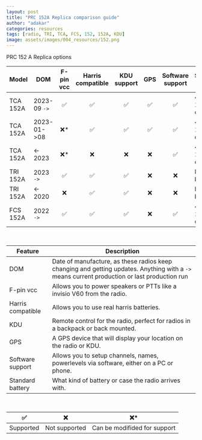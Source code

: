 ```yaml
---
layout: post
title: "PRC 152A Replica comparison guide"
author: "adakar"
categories: resources
tags: [radio, TRI, TCA, FCS, 152, 152A, KDU]
image: assets/images/004_resources/152.png
---
```

PRC 152 A Replica options

| Model    | DOM                          | F-pin vcc | Harris compatible | KDU support | GPS | Software support | Standard battery |
| -------- | ---------------------------- | :-: | :-: | :-: | :-: | :-: | ---------------- |
| TCA 152A | 2023-09 `->`                 | ✅            | ✅                     | ✅          | ✅  | ✅                   | 4x 18650 in case |
| TCA 152A | 2023-01->08           | ❌\*          | ✅                     | ✅          | ✅  | ✅                   | 4x 18650 in case |
| TCA 152A | <- 2023                      | ❌\*          | ❌                     | ❌          | ❌  | ✅                   | 4x 18650 in case |
| TRI 152A | 2023 `->`                    | ✅            | ✅                     | ✅          | ❌  | ❌                   | Lithium battery  |
| TRI 152A | <- 2020                      | ❌            | ✅                     | ✅          | ❌  | ❌                   | Lithium battery  |
| FCS 152A | 2022 `->`                    | ✅            | ✅                     | ✅          | ❌  | ✅                   | 4x 18650 in case |

 <br/>
 
| Feature                   | Description                                                                                                                                        |
|---                        |---                                                                                                                                                 |
| DOM                       | Date of manufacture, as these radios keep changing and getting updates. Anything with a `->` means current production or last production run                              |
| F-pin vcc                 | Allows you to power speakers or PTTs like a invisio V60 from the radio.                                                                            |
| Harris compatible    | Allows you to use real harris batteries.                                                                                                           |
| KDU                       | Remote control for the radio, perfect for radios in a backpack or back mounted.                                                                    |
| GPS                       | A GPS device that will display your location on the radio or KDU.                                                                                  | 
| Software support      | Allows you to setup channels, names, powerlevels via software, either on a PC or phone.                                                            |
| Standard battery          | What kind of battery or case the radio arrives with.                                                                                               |

 <br/>
 
| ✅ | ❌                  | ❌\* |
|---    |---                        |---|
|Supported | Not supported | Can be modifided for support|


